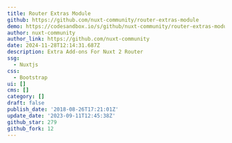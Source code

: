 ```yaml
---
title: Router Extras Module
github: https://github.com/nuxt-community/router-extras-module
demo: https://codesandbox.io/s/github/nuxt-community/router-extras-module
author: nuxt-community
author_link: https://github.com/nuxt-community
date: 2024-11-28T12:14:31.687Z
description: Extra Add-ons For Nuxt 2 Router
ssg:
  - Nuxtjs
css:
  - Bootstrap
ui: []
cms: []
category: []
draft: false
publish_date: '2018-08-26T17:21:01Z'
update_date: '2023-09-11T12:45:38Z'
github_star: 279
github_fork: 12
---
```

